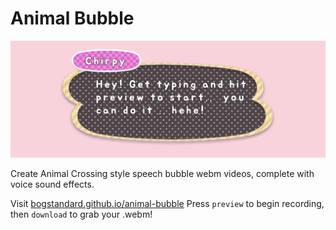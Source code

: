 # Animal Bubble

![screenshot](image.png)

Create Animal Crossing style speech bubble webm videos, complete with voice sound effects.

Visit [bogstandard.github.io/animal-bubble](https://bogstandard.github.io/animal-bubble/index.html) Press `preview` to begin recording, then `download` to grab your .webm!
